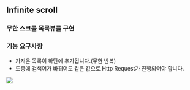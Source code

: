 ## Infinite scroll


### 무한 스크롤 목록뷰를 구현


### 기능 요구사항

- 가져온 목록이 하단에 추가됩니다.(무한 반복)
- 도중에 검색어가 바뀌어도 같은 값으로 Http Request가 진행되어야 합니다.


![](https://velog.velcdn.com/images/tchaikovsky/post/1f447ed1-0033-4b86-93f2-ee1c15e19c6a/image.gif)
